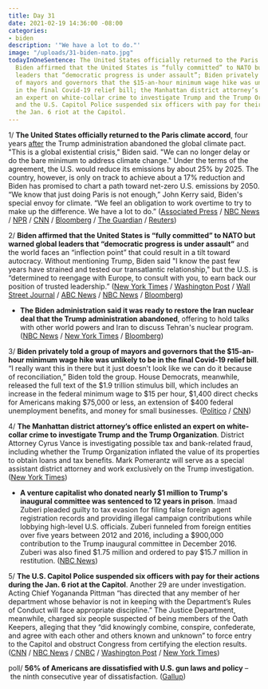 ```yaml
---
title: Day 31
date: 2021-02-19 14:36:00 -08:00
categories:
- biden
description: '"We have a lot to do."'
image: "/uploads/31-biden-nato.jpg"
todayInOneSentence: The United States officially returned to the Paris climate accord;
  Biden affirmed that the United States is “fully committed” to NATO but warned global
  leaders that “democratic progress is under assault”; Biden privately told a group
  of mayors and governors that the $15-an-hour minimum wage hike was unlikely to be
  in the final Covid-19 relief bill; the Manhattan district attorney’s office enlisted
  an expert on white-collar crime to investigate Trump and the Trump Organization;
  and the U.S. Capitol Police suspended six officers with pay for their actions during
  the Jan. 6 riot at the Capitol.
---
```


1/ **The United States officially returned to the Paris climate accord**, four years [after](https://whatthefuckjusthappenedtoday.com/2017/05/31/Day-132/#1-trump-will-withdraw-from-the-paris) the Trump administration abandoned the global climate pact. "This is a global existential crisis," Biden said. "We can no longer delay or do the bare minimum to address climate change." Under the terms of the agreement, the U.S. would reduce its emissions by about 25% by 2025. The country, however, is only on track to achieve about a 17% reduction and Biden has promised to chart a path toward net-zero U.S. emissions by 2050. “We know that just doing Paris is not enough,” John Kerry said, Biden's special envoy for climate. “We feel an obligation to work overtime to try to make up the difference. We have a lot to do.” ([Associated Press](https://apnews.com/article/us-return-paris-climate-world-leaders-ee8eb8b6744394ad41e33f94843b6586) / [NBC News](https://www.nbcnews.com/politics/white-house/u-s-rejoins-paris-climate-agreement-now-comes-daunting-part-n1258304) / [NPR](https://www.npr.org/2021/02/19/969387323/u-s-officially-rejoins-paris-agreement-on-climate-change) / [CNN](https://www.cnn.com/2021/02/19/politics/us-rejoins-paris-agreement-biden-administration/index.html) / [Bloomberg](https://www.bloomberg.com/news/articles/2021-02-19/kerry-vows-aggressive-climate-steps-as-u-s-rejoins-paris-accord?srnd=politics-vp&sref=MIBMEEoj) / [The Guardian](https://www.theguardian.com/environment/2021/feb/19/us-official-return-paris-climate-pact) / [Reuters](https://www.reuters.com/article/us-climate-change-usa-idUSKBN2AJ16T))

2/ **Biden affirmed that the United States is “fully committed” to NATO but warned global leaders that “democratic progress is under assault”** and the world faces an “inflection point” that could result in a tilt toward autocracy. Without mentioning Trump, Biden said "I know the past few years have strained and tested our transatlantic relationship," but the U.S. is “determined to reengage with Europe, to consult with you, to earn back our position of trusted leadership.” ([New York Times](https://www.nytimes.com/2021/02/19/world/biden-speech-munich-security-conference.html) / [Washington Post](https://www.washingtonpost.com/politics/biden-to-reassert-us-leadership-in-global-diplomacy-and-welcome-talks-with-iran/2021/02/18/76c6bb2c-724e-11eb-93be-c10813e358a2_story.html) / [Wall Street Journal](https://www.wsj.com/articles/biden-defends-essential-democracy-amid-chinas-rise-at-summits-with-european-allies-11613753396) / [ABC News](https://abcnews.go.com/Politics/biden-acknowledge-democracy-stress-us-restore-place-global/story?id=75982189) / [NBC News](https://www.nbcnews.com/politics/white-house/america-back-biden-seeks-reassure-european-allies-u-s-commitment-n1258358) / [Bloomberg](https://www.bloomberg.com/news/articles/2021-02-19/biden-to-plead-for-democracy-over-autocracy-in-pivot-from-trump?srnd=premium&sref=MIBMEEoj))

* **The Biden administration said it was ready to restore the Iran nuclear deal that the Trump administration abandoned**, offering to hold talks with other world powers and Iran to discuss Tehran's nuclear program. ([NBC News](https://www.nbcnews.com/politics/national-security/biden-administration-says-it-s-ready-nuclear-talks-iran-n1258299) / [New York Times](https://www.nytimes.com/2021/02/18/us/politics/biden-iran-nuclear.html) / [Bloomberg](https://www.bloomberg.com/news/articles/2021-02-19/iran-says-u-s-must-lift-sanctions-before-nuclear-deal-talks?srnd=premium&sref=MIBMEEoj))

3/ **Biden privately told a group of mayors and governors that the $15-an-hour minimum wage hike was unlikely to be in the final Covid-19 relief bill**. “I really want this in there but it just doesn't look like we can do it because of reconciliation,” Biden told the group. House Democrats, meanwhile, released the full text of the $1.9 trillion stimulus bill, which includes an increase in the federal minimum wage to $15 per hour, $1,400 direct checks for Americans making $75,000 or less, an extension of $400 federal unemployment benefits, and money for small businesses. ([Politico](https://www.politico.com/news/2021/02/18/biden-governors-minimum-wage-469898) / [CNN](https://www.cnn.com/2021/02/19/politics/house-covid-minimum-wage-bill/index.html))

4/ **The Manhattan district attorney’s office enlisted an expert on white-collar crime to investigate Trump and the Trump Organization**. District Attorney Cyrus Vance is investigating possible tax and bank-related fraud, including whether the Trump Organization inflated the value of its properties to obtain loans and tax benefits. Mark Pomerantz will serve as a special assistant district attorney and work exclusively on the Trump investigation. ([New York Times](https://www.nytimes.com/2021/02/18/nyregion/trump-investigation-manhattan.html))

* **A venture capitalist who donated nearly $1 million to Trump's inaugural committee was sentenced to 12 years in prison**. Imaad Zuberi pleaded guilty to tax evasion for filing false foreign agent registration records and providing illegal campaign contributions while lobbying high-level U.S. officials. Zuberi funneled from foreign entities over five years between 2012 and 2016, including a $900,000 contribution to the Trump inaugural committee in December 2016. Zuberi was also fined $1.75 million and ordered to pay $15.7 million in restitution. ([NBC News](https://www.nbcnews.com/politics/politics-news/california-investor-who-donated-nearly-1m-trump-inauguration-sentenced-12-n1258303))

5/ **The U.S. Capitol Police suspended six officers with pay for their actions during the Jan. 6 riot at the Capitol**. Another 29 are under investigation. Acting Chief Yogananda Pittman “has directed that any member of her department whose behavior is not in keeping with the Department’s Rules of Conduct will face appropriate discipline.” The Justice Department, meanwhile, charged six people suspected of being members of the Oath Keepers, alleging that they “did knowingly combine, conspire, confederate, and agree with each other and others known and unknown” to force entry to the Capitol and obstruct Congress from certifying the election results. ([CNN](https://www.cnn.com/2021/02/18/politics/capitol-police-officers-suspended/index.html) / [NBC News](https://www.nbcnews.com/news/us-news/six-capitol-police-officers-suspended-alleged-actions-during-capitol-riot-n1258329) / [CNBC](https://www.cnbc.com/2021/02/19/capitol-police-suspends-6-officers-investigates-dozens-more-in-probe-of-jan-6-riot-.html) / [Washington Post](https://www.washingtonpost.com/local/legal-issues/oathkeepers-charged-capitol-riot/2021/02/19/ac41f692-72ce-11eb-b8a9-b9467510f0fe_story.html) / [New York Times](https://www.nytimes.com/live/2021/02/19/us/joe-biden-news#suspected-oath-keepers-are-charged-in-a-plot-to-attack-the-capitol))

poll/ **56% of Americans are dissatisfied with U.S. gun laws and policy** – the ninth consecutive year of dissatisfaction. ([Gallup](https://news.gallup.com/poll/329723/americans-remain-largely-dissatisfied-gun-laws.aspx))